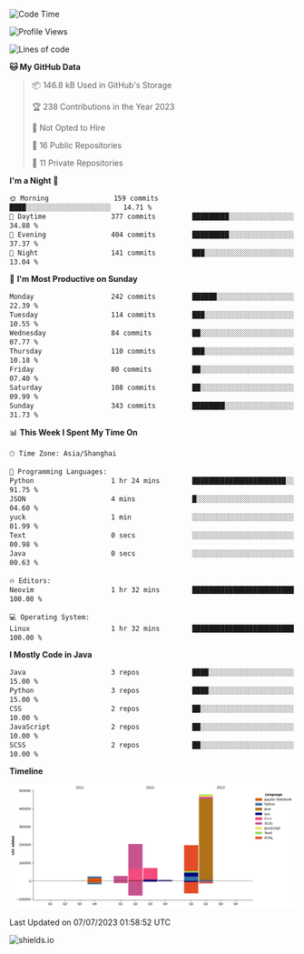 <!--START_SECTION:waka-->
![Code Time](http://img.shields.io/badge/Code%20Time-301%20hrs%207%20mins-blue)

![Profile Views](http://img.shields.io/badge/Profile%20Views-0-blue)

![Lines of code](https://img.shields.io/badge/From%20Hello%20World%20I%27ve%20Written-1.0%20million%20lines%20of%20code-blue)

**🐱 My GitHub Data** 

> 📦 146.8 kB Used in GitHub's Storage 
 > 
> 🏆 238 Contributions in the Year 2023
 > 
> 🚫 Not Opted to Hire
 > 
> 📜 16 Public Repositories 
 > 
> 🔑 11 Private Repositories 
 > 
**I'm a Night 🦉** 

```text
🌞 Morning                159 commits         ████░░░░░░░░░░░░░░░░░░░░░   14.71 % 
🌆 Daytime                377 commits         █████████░░░░░░░░░░░░░░░░   34.88 % 
🌃 Evening                404 commits         █████████░░░░░░░░░░░░░░░░   37.37 % 
🌙 Night                  141 commits         ███░░░░░░░░░░░░░░░░░░░░░░   13.04 % 
```
📅 **I'm Most Productive on Sunday** 

```text
Monday                   242 commits         ██████░░░░░░░░░░░░░░░░░░░   22.39 % 
Tuesday                  114 commits         ███░░░░░░░░░░░░░░░░░░░░░░   10.55 % 
Wednesday                84 commits          ██░░░░░░░░░░░░░░░░░░░░░░░   07.77 % 
Thursday                 110 commits         ███░░░░░░░░░░░░░░░░░░░░░░   10.18 % 
Friday                   80 commits          ██░░░░░░░░░░░░░░░░░░░░░░░   07.40 % 
Saturday                 108 commits         ██░░░░░░░░░░░░░░░░░░░░░░░   09.99 % 
Sunday                   343 commits         ████████░░░░░░░░░░░░░░░░░   31.73 % 
```


📊 **This Week I Spent My Time On** 

```text
🕑︎ Time Zone: Asia/Shanghai

💬 Programming Languages: 
Python                   1 hr 24 mins        ███████████████████████░░   91.75 % 
JSON                     4 mins              █░░░░░░░░░░░░░░░░░░░░░░░░   04.60 % 
yuck                     1 min               ░░░░░░░░░░░░░░░░░░░░░░░░░   01.99 % 
Text                     0 secs              ░░░░░░░░░░░░░░░░░░░░░░░░░   00.98 % 
Java                     0 secs              ░░░░░░░░░░░░░░░░░░░░░░░░░   00.63 % 

🔥 Editors: 
Neovim                   1 hr 32 mins        █████████████████████████   100.00 % 

💻 Operating System: 
Linux                    1 hr 32 mins        █████████████████████████   100.00 % 
```

**I Mostly Code in Java** 

```text
Java                     3 repos             ████░░░░░░░░░░░░░░░░░░░░░   15.00 % 
Python                   3 repos             ████░░░░░░░░░░░░░░░░░░░░░   15.00 % 
CSS                      2 repos             ██░░░░░░░░░░░░░░░░░░░░░░░   10.00 % 
JavaScript               2 repos             ██░░░░░░░░░░░░░░░░░░░░░░░   10.00 % 
SCSS                     2 repos             ██░░░░░░░░░░░░░░░░░░░░░░░   10.00 % 
```



**Timeline**

![Lines of Code chart](https://raw.githubusercontent.com/kopp4/kopp4/main/assets/bar_graph.png)


 Last Updated on 07/07/2023 01:58:52 UTC
<!--END_SECTION:waka-->
![shields.io](https://img.shields.io/github/commit-activity/w/kopp4/kopp4?color=g&label=abusing%20bot&style=flat-square)
